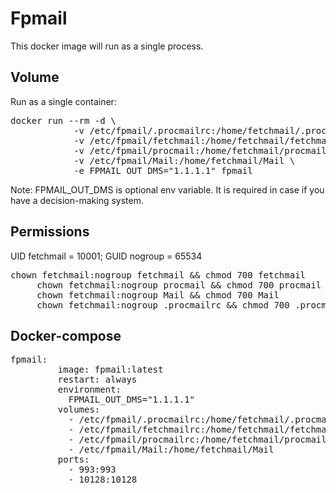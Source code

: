 <h1><b>Fpmail</b></h1>

<p>This docker image will run as a single process.</p>

<h2>Volume</h2>
<p>Run as a single container:</p>
<pre>docker run --rm -d \
            -v /etc/fpmail/.procmailrc:/home/fetchmail/.procmailrc \ 
            -v /etc/fpmail/fetchmail:/home/fetchmail/fetchmailrc \
            -v /etc/fpmail/procmail:/home/fetchmail/procmailrc \
            -v /etc/fpmail/Mail:/home/fetchmail/Mail \
            -e FPMAIL_OUT_DMS="1.1.1.1" fpmail
</pre>
<p>Note: FPMAIL_OUT_DMS is optional env variable. It is required in case if you have a decision-making system.</p>

<h2>Permissions</h2>
<p>UID fetchmail = 10001; GUID nogroup = 65534</p>
<pre>chown fetchmail:nogroup fetchmail && chmod 700 fetchmail
     chown fetchmail:nogroup procmail && chmod 700 procmail
     chown fetchmail:nogroup Mail && chmod 700 Mail
     chown fetchmail:nogroup .procmailrc && chmod 700 .procmailrc
</pre>

<h2>Docker-compose</h2>
<pre>fpmail:
         image: fpmail:latest
         restart: always
         environment:
           FPMAIL_OUT_DMS="1.1.1.1"
         volumes:
           - /etc/fpmail/.procmailrc:/home/fetchmail/.procmailrc
           - /etc/fpmail/fetchmailrc:/home/fetchmail/fetchmailrc
           - /etc/fpmail/procmailrc:/home/fetchmail/procmailrc
           - /etc/fpmail/Mail:/home/fetchmail/Mail
         ports:
           - 993:993
           - 10128:10128
</pre>

